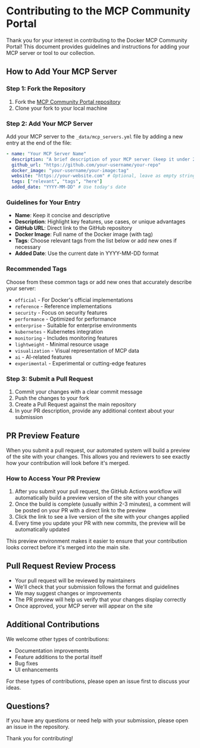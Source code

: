 # Contributing to the MCP Community Portal

Thank you for your interest in contributing to the Docker MCP Community Portal! This document provides guidelines and instructions for adding your MCP server or tool to our collection.

## How to Add Your MCP Server

### Step 1: Fork the Repository

1. Fork the [MCP Community Portal repository](https://github.com/collabnix/mcp-community-portal)
2. Clone your fork to your local machine

### Step 2: Add Your MCP Server

Add your MCP server to the `_data/mcp_servers.yml` file by adding a new entry at the end of the file:

```yaml
- name: "Your MCP Server Name"
  description: "A brief description of your MCP server (keep it under 250 characters)"
  github_url: "https://github.com/your-username/your-repo"
  docker_image: "your-username/your-image:tag"
  website: "https://your-website.com" # Optional, leave as empty string if none
  tags: ["relevant", "tags", "here"]
  added_date: "YYYY-MM-DD" # Use today's date
```

### Guidelines for Your Entry

- **Name**: Keep it concise and descriptive
- **Description**: Highlight key features, use cases, or unique advantages
- **GitHub URL**: Direct link to the GitHub repository
- **Docker Image**: Full name of the Docker image (with tag)
- **Tags**: Choose relevant tags from the list below or add new ones if necessary
- **Added Date**: Use the current date in YYYY-MM-DD format

### Recommended Tags

Choose from these common tags or add new ones that accurately describe your server:

- `official` - For Docker's official implementations
- `reference` - Reference implementations
- `security` - Focus on security features
- `performance` - Optimized for performance
- `enterprise` - Suitable for enterprise environments
- `kubernetes` - Kubernetes integration
- `monitoring` - Includes monitoring features
- `lightweight` - Minimal resource usage
- `visualization` - Visual representation of MCP data
- `ai` - AI-related features
- `experimental` - Experimental or cutting-edge features

### Step 3: Submit a Pull Request

1. Commit your changes with a clear commit message
2. Push the changes to your fork
3. Create a Pull Request against the main repository
4. In your PR description, provide any additional context about your submission

## PR Preview Feature

When you submit a pull request, our automated system will build a preview of the site with your changes. This allows you and reviewers to see exactly how your contribution will look before it's merged.

### How to Access Your PR Preview

1. After you submit your pull request, the GitHub Actions workflow will automatically build a preview version of the site with your changes
2. Once the build is complete (usually within 2-3 minutes), a comment will be posted on your PR with a direct link to the preview
3. Click the link to see a live version of the site with your changes applied
4. Every time you update your PR with new commits, the preview will be automatically updated

This preview environment makes it easier to ensure that your contribution looks correct before it's merged into the main site.

## Pull Request Review Process

- Your pull request will be reviewed by maintainers
- We'll check that your submission follows the format and guidelines
- We may suggest changes or improvements
- The PR preview will help us verify that your changes display correctly
- Once approved, your MCP server will appear on the site

## Additional Contributions

We welcome other types of contributions:

- Documentation improvements
- Feature additions to the portal itself
- Bug fixes
- UI enhancements

For these types of contributions, please open an issue first to discuss your ideas.

## Questions?

If you have any questions or need help with your submission, please open an issue in the repository.

Thank you for contributing!